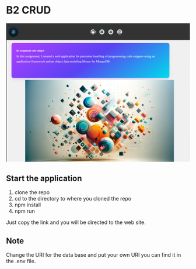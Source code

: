 # B2 CRUD

![Representative Image](src/frontEnd/images/application.png)


## Start the application
1. clone the repo
2. cd to the directory to where you cloned the repo
3. npm install
4. npm run 


Just copy the link and you will be directed to the web site.

## Note
Change the URI for the data base and put your own URI you can find it in the .env file.
